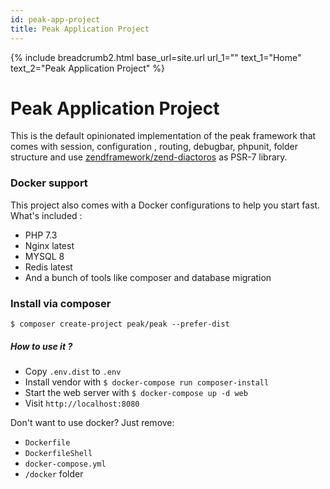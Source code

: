 ```yaml
---
id: peak-app-project
title: Peak Application Project
---
```


{% include breadcrumb2.html base_url=site.url url_1="" text_1="Home" text_2="Peak Application Project" %}

# Peak Application Project

This is the default opinionated implementation of the peak framework that comes with session, configuration , routing, debugbar, phpunit, folder structure and use [zendframework/zend-diactoros](https://packagist.org/packages/zendframework/zend-diactoros) as PSR-7 library.

### Docker support

This project also comes with a Docker configurations to help you start fast. What's included :

- PHP 7.3
- Nginx latest
- MYSQL 8
- Redis latest
- And a bunch of tools like composer and database migration

### Install via composer

```
$ composer create-project peak/peak --prefer-dist
```



##### How to use it ?

- Copy ``.env.dist`` to ``.env``
- Install vendor with ``$ docker-compose run composer-install``
- Start the web server with ``$ docker-compose up -d web``
- Visit ``http://localhost:8080``

Don't want to use docker? Just remove:
 - `Dockerfile`
 - `DockerfileShell`
 - `docker-compose.yml`
 - `/docker` folder
 